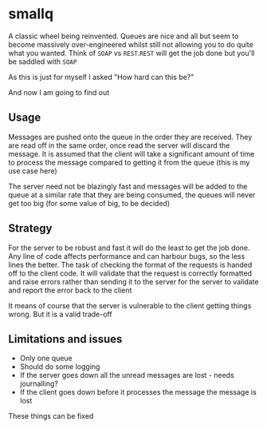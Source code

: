 # smallq

A classic wheel being reinvented. Queues are nice and all but seem to become massively over-engineered whilst still not allowing you to do quite what you wanted. Think of `SOAP` vs `REST`.`REST` will get the job done but you'll be saddled with `SOAP`

As this is just for myself I asked "How hard can this be?"

And now I am going to find out

## Usage

Messages are pushed onto the queue in the order they are received. They are read off in the same order, once read the server will discard the message. It is assumed that the client will take a significant amount of time to process the message compared to getting it from the queue (this is my use case here)

The server need not be blazingly fast and messages will be added to the queue at a similar rate that they are being consumed, the queues will never get too big (for some value of big, to be decided)

## Strategy

For the server to be robust and fast it will do the least to get the job done. Any line of code affects performance and can harbour bugs, so the less lines the better. The task of checking the format of the requests is handed off to the client code. It will validate that the request is correctly formatted and raise errors rather than sending it to the server for the server to validate and report the error back to the client

It means of course that the server is vulnerable to the client getting things wrong. But it is a valid trade-off

## Limitations and issues

* Only one queue
* Should do some logging
* If the server goes down all the unread messages are lost - needs journalling?
* If the client goes down before it processes the message the message is lost

These things can be fixed
